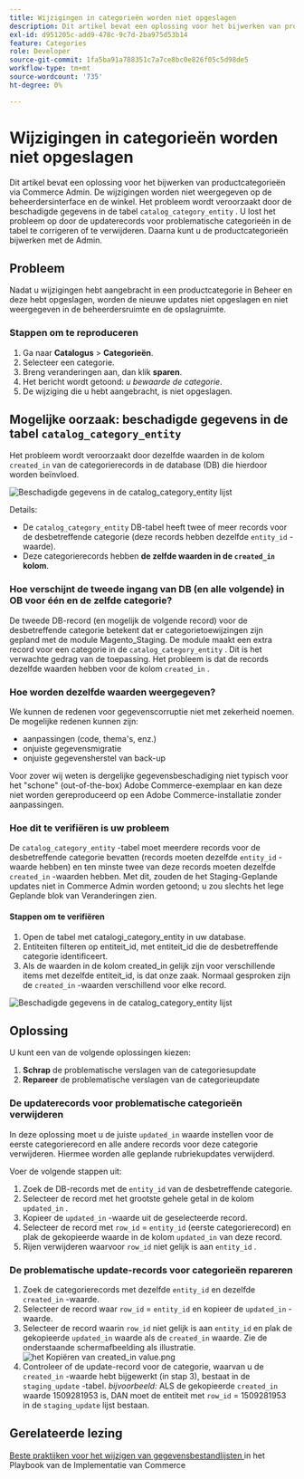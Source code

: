 ```yaml
---
title: Wijzigingen in categorieën worden niet opgeslagen
description: Dit artikel bevat een oplossing voor het bijwerken van productcategorieën via Commerce Admin. De wijzigingen worden niet weergegeven op de beheerdersinterface en de winkel. Het probleem wordt veroorzaakt door de bedorven gegevens in &grave; catalog_category_entity lijst &grave;. U lost het probleem op door de updaterecords voor problematische categorieën in de tabel te corrigeren of te verwijderen. Daarna kunt u de productcategorieën bijwerken met de Admin.
exl-id: d951205c-add9-478c-9c7d-2ba975d53b14
feature: Categories
role: Developer
source-git-commit: 1fa5ba91a788351c7a7ce8bc0e826f05c5d98de5
workflow-type: tm+mt
source-wordcount: '735'
ht-degree: 0%

---
```


# Wijzigingen in categorieën worden niet opgeslagen

Dit artikel bevat een oplossing voor het bijwerken van productcategorieën via Commerce Admin. De wijzigingen worden niet weergegeven op de beheerdersinterface en de winkel. Het probleem wordt veroorzaakt door de beschadigde gegevens in de tabel `catalog_category_entity` . U lost het probleem op door de updaterecords voor problematische categorieën in de tabel te corrigeren of te verwijderen. Daarna kunt u de productcategorieën bijwerken met de Admin.

## Probleem

Nadat u wijzigingen hebt aangebracht in een productcategorie in Beheer en deze hebt opgeslagen, worden de nieuwe updates niet opgeslagen en niet weergegeven in de beheerdersruimte en de opslagruimte.

### Stappen om te reproduceren

1. Ga naar **Catalogus** > **Categorieën**.
1. Selecteer een categorie.
1. Breng veranderingen aan, dan klik **sparen**.
1. Het bericht wordt getoond: *u bewaarde de categorie*.
1. De wijziging die u hebt aangebracht, is niet opgeslagen.

## Mogelijke oorzaak: beschadigde gegevens in de tabel `catalog_category_entity`

Het probleem wordt veroorzaakt door dezelfde waarden in de kolom `created_in` van de categorierecords in de database (DB) die hierdoor worden beïnvloed.

![ Beschadigde gegevens in de catalog_category_entity lijst ](assets/catalog_category_entity.png)

Details:

* De `catalog_category_entity` DB-tabel heeft twee of meer records voor de desbetreffende categorie (deze records hebben dezelfde `entity_id` -waarde).
* Deze categorierecords hebben **de zelfde waarden in de `created_in` kolom**.

### Hoe verschijnt de tweede ingang van DB (en alle volgende) in OB voor één en de zelfde categorie?

De tweede DB-record (en mogelijk de volgende record) voor de desbetreffende categorie betekent dat er categorietoewijzingen zijn gepland met de module Magento\_Staging. De module maakt een extra record voor een categorie in de `catalog_category_entity` . Dit is het verwachte gedrag van de toepassing. Het probleem is dat de records dezelfde waarden hebben voor de kolom `created_in` .

### Hoe worden dezelfde waarden weergegeven?

We kunnen de redenen voor gegevenscorruptie niet met zekerheid noemen. De mogelijke redenen kunnen zijn:

* aanpassingen (code, thema&#39;s, enz.)
* onjuiste gegevensmigratie
* onjuiste gegevensherstel van back-up

Voor zover wij weten is dergelijke gegevensbeschadiging niet typisch voor het &quot;schone&quot; (out-of-the-box) Adobe Commerce-exemplaar en kan deze niet worden gereproduceerd op een Adobe Commerce-installatie zonder aanpassingen.

### Hoe dit te verifiëren is uw probleem

De `catalog_category_entity` -tabel moet meerdere records voor de desbetreffende categorie bevatten (records moeten dezelfde `entity_id` -waarde hebben) en ten minste twee van deze records moeten dezelfde `created_in` -waarden hebben. Met dit, zouden de het Staging-Geplande updates niet in Commerce Admin worden getoond; u zou slechts het lege Geplande blok van Veranderingen zien.

#### Stappen om te verifiëren

1. Open de tabel met catalogi\_category\_entity in uw database.
1. Entiteiten filteren op entiteit\_id, met entiteit\_id die de desbetreffende categorie identificeert.
1. Als de waarden in de kolom created\_in gelijk zijn voor verschillende items met dezelfde entiteit\_id, is dat onze zaak. Normaal gesproken zijn de `created_in` -waarden verschillend voor elke record.

![ Beschadigde gegevens in de catalog_category_entity lijst ](assets/catalog_category_entity.png)

## Oplossing

U kunt een van de volgende oplossingen kiezen:

1. **Schrap** de problematische verslagen van de categoriesupdate
1. **Repareer** de problematische verslagen van de categorieupdate

### De updaterecords voor problematische categorieën verwijderen

In deze oplossing moet u de juiste `updated_in` waarde instellen voor de eerste categorierecord en alle andere records voor deze categorie verwijderen. Hiermee worden alle geplande rubriekupdates verwijderd.

Voer de volgende stappen uit:

1. Zoek de DB-records met de `entity_id` van de desbetreffende categorie.
1. Selecteer de record met het grootste gehele getal in de kolom `updated_in` .
1. Kopieer de `updated_in` -waarde uit de geselecteerde record.
1. Selecteer de record met `row_id` = `entity_id` (eerste categorierecord) en plak de gekopieerde waarde in de kolom `updated_in` van deze record.
1. Rijen verwijderen waarvoor `row_id` niet gelijk is aan `entity_id` .

### De problematische update-records voor categorieën repareren

1. Zoek de categorierecords met dezelfde `entity_id` en dezelfde `created_in` -waarde.
1. Selecteer de record waar `row_id` = `entity_id` en kopieer de `updated_in` -waarde.
1. Selecteer de record waarin `row_id` niet gelijk is aan `entity_id` en plak de gekopieerde `updated_in` waarde als de `created_in` waarde. Zie de onderstaande schermafbeelding als illustratie.    ![ het Kopiëren van created_in value.png ](assets/copy_created-in_value.png)
1. Controleer of de update-record voor de categorie, waarvan u de `created_in` -waarde hebt bijgewerkt (in stap 3), bestaat in de `staging_update` -tabel. *bijvoorbeeld:* ALS de gekopieerde `created_in` waarde 1509281953 is, DAN moet de entiteit met `row_id` = 1509281953 in de `staging_update` lijst bestaan.

## Gerelateerde lezing

[ Beste praktijken voor het wijzigen van gegevensbestandlijsten ](https://experienceleague.adobe.com/nl/docs/commerce-operations/implementation-playbook/best-practices/development/modifying-core-and-third-party-tables#why-adobe-recommends-avoiding-modifications) in het Playbook van de Implementatie van Commerce
